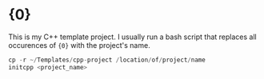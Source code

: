 # {0}

This is my C++ template project. I usually run a bash script that replaces all occurences of `{0}` with the project's name.
```cpp
cp -r ~/Templates/cpp-project /location/of/project/name
initcpp <project_name>
```
